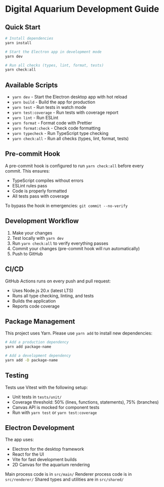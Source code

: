 # Digital Aquarium Development Guide

## Quick Start

```bash
# Install dependencies
yarn install

# Start the Electron app in development mode
yarn dev

# Run all checks (types, lint, format, tests)
yarn check:all
```

## Available Scripts

- `yarn dev` - Start the Electron desktop app with hot reload
- `yarn build` - Build the app for production
- `yarn test` - Run tests in watch mode
- `yarn test:coverage` - Run tests with coverage report
- `yarn lint` - Run ESLint
- `yarn format` - Format code with Prettier
- `yarn format:check` - Check code formatting
- `yarn typecheck` - Run TypeScript type checking
- `yarn check:all` - Run all checks (types, lint, format, tests)

## Pre-commit Hook

A pre-commit hook is configured to run `yarn check:all` before every commit. This ensures:
- TypeScript compiles without errors
- ESLint rules pass
- Code is properly formatted
- All tests pass with coverage

To bypass the hook in emergencies: `git commit --no-verify`

## Development Workflow

1. Make your changes
2. Test locally with `yarn dev`
3. Run `yarn check:all` to verify everything passes
4. Commit your changes (pre-commit hook will run automatically)
5. Push to GitHub

## CI/CD

GitHub Actions runs on every push and pull request:
- Uses Node.js 20.x (latest LTS)
- Runs all type checking, linting, and tests
- Builds the application
- Reports code coverage

## Package Management

This project uses Yarn. Please use `yarn add` to install new dependencies:

```bash
# Add a production dependency
yarn add package-name

# Add a development dependency
yarn add -D package-name
```

## Testing

Tests use Vitest with the following setup:
- Unit tests in `tests/unit/`
- Coverage threshold: 50% (lines, functions, statements), 75% (branches)
- Canvas API is mocked for component tests
- Run with `yarn test` or `yarn test:coverage`

## Electron Development

The app uses:
- Electron for the desktop framework
- React for the UI
- Vite for fast development builds
- 2D Canvas for the aquarium rendering

Main process code is in `src/main/`
Renderer process code is in `src/renderer/`
Shared types and utilities are in `src/shared/`

